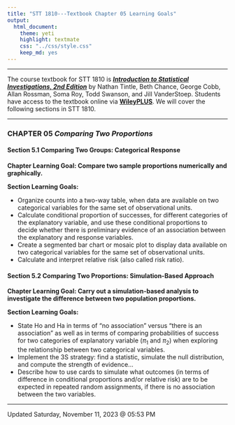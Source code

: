 ```yaml
---
title: "STT 1810---Textbook Chapter 05 Learning Goals"
output: 
  html_document: 
    theme: yeti
    highlight: textmate
    css: "../css/style.css"
    keep_md: yes
---
```


<hr>

The course textbook for STT 1810 is [***Introduction to Statistical Investigations, 2nd Edition***](http://www.isi-stats.com/isi/index2nd.html) by Nathan Tintle, Beth Chance, George Cobb, Allan Rossman, Soma Roy, Todd Swanson, and Jill VanderStoep. Students have access to the textbook online via [**WileyPLUS**](https://www.wileyplus.com/). We will cover the following sections in STT 1810.

<hr>

### CHAPTER 05 *Comparing Two Proportions*

#### **Section 5.1** Comparing Two Groups: Categorical Response

**Chapter Learning Goal: Compare two sample proportions numerically and graphically.**

**Section Learning Goals:**

* Organize counts into a two-way table, when data are available on two categorical variables for the same set of observational units.
* Calculate conditional proportion of successes, for different categories of the explanatory variable, and use these conditional proportions to decide whether there is preliminary evidence of an association between the explanatory and response variables.
* Create a segmented bar chart or mosaic plot to display data available on two categorical variables for the same set of observational units.
* Calculate and interpret relative risk (also called risk ratio).

#### **Section 5.2** Comparing Two Proportions: Simulation-Based Approach

**Chapter Learning Goal: Carry out a simulation-based analysis to investigate the difference between two population proportions.**

**Section Learning Goals:**

* State Ho and Ha in terms of “no association” versus “there is an association” as well as in terms of comparing probabilities of success for two categories of explanatory variable ($\pi_1$ and $\pi_2$) when exploring the relationship between two categorical variables.
* Implement the 3S strategy: find a statistic, simulate the null distribution, and compute the strength of evidence...
* Describe how to use cards to simulate what outcomes (in terms of difference in conditional proportions and/or relative risk) are to be expected in repeated random assignments, if there is no association between the two variables.

<hr>

Updated Saturday, November 11, 2023 @ 05:53 PM

